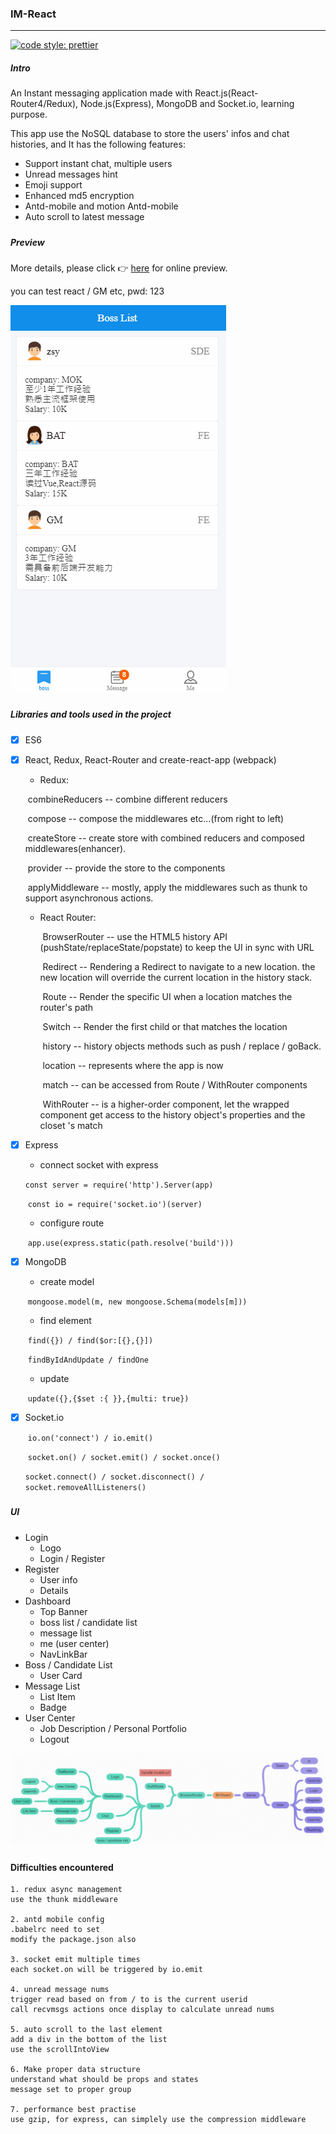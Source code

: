 ### IM-React

------

 [![code style: prettier](https://img.shields.io/badge/code_style-prettier-ff69b4.svg?style=flat-square)](https://github.com/prettier/prettier)

##### Intro

An Instant messaging application made with React.js(React-Router4/Redux), Node.js(Express), MongoDB and Socket.io, learning purpose.

This app use the NoSQL database to store the users' infos and chat histories, and It has the following features:

- Support instant chat, multiple users
- Unread messages hint
- Emoji support
- Enhanced md5 encryption
- Antd-mobile and motion Antd-mobile
- Auto scroll to latest message

##### 

##### Preview

More details, please click 👉  [here](http://47.104.228.220:9001/login) for online preview.

you can test react / GM etc, pwd: 123

![Demo](./IM-React.gif)



#####

##### Libraries and tools used in the project

- [x] ES6

- [x] React, Redux, React-Router and create-react-app (webpack)

  - Redux:  

  ​	combineReducers -- combine different reducers

  ​	compose -- compose the middlewares etc...(from right to left)

  ​	createStore -- create store with combined reducers and composed middlewares(enhancer).

  ​	provider -- provide the store to the components

  ​	applyMiddleware -- mostly, apply the middlewares such as thunk to support asynchronous actions.

  

  - React Router: 

    ​	BrowserRouter -- use the HTML5 history API (pushState/replaceState/popstate) to keep the UI in sync with URL

    ​	Redirect -- Rendering a Redirect to navigate to a new location. the new location will override the current location in the history stack.

    ​	Route -- Render the specific UI when a location matches the router's path

    ​	Switch -- Render the first child <Route> or <Redirect> that matches the location

    ​	history -- history objects methods such as push / replace / goBack.

    ​	location -- represents where the app is now

    ​	match -- can be accessed from Route / WithRouter components

    ​	WithRouter -- is a higher-order component, let the wrapped component get access to the history object's properties and the closet <Route>'s match

   

- [x] Express

  -  connect socket with express

    `const server = require('http').Server(app)`

  ​	`const io = require('socket.io')(server)`

  - configure route

  ​	`app.use(express.static(path.resolve('build')))`

- [x] MongoDB

  - create model

  ​	`mongoose.model(m, new mongoose.Schema(models[m]))`

  - find element


  ​	`find({}) / find($or:[{},{}])`

  ​	`findByIdAndUpdate / findOne`

  - update

  ​	`update({},{$set :{ }},{multi: true})`

- [x] Socket.io

  ​	`io.on('connect') / io.emit() `

  ​	`socket.on() / socket.emit() / socket.once()`

  ​	`socket.connect() / socket.disconnect() / socket.removeAllListeners()`

##### 

##### UI

- Login
  - Logo
  - Login / Register
- Register
  - User info
  - Details
- Dashboard
  - Top Banner
  - boss list / candidate list
  - message list
  - me (user center)
  - NavLinkBar
- Boss / Candidate List
  - User Card
- Message List
  - List Item
  - Badge
- User Center
  - Job Description / Personal Portfolio
  - Logout



![structure](./Structure.png)



##### 

#### Difficulties encountered 

```
1. redux async management
use the thunk middleware

2. antd mobile config
.babelrc need to set 
modify the package.json also

3. socket emit multiple times
each socket.on will be triggered by io.emit

4. unread message nums
trigger read based on from / to is the current userid
call recvmsgs actions once display to calculate unread nums

5. auto scroll to the last element
add a div in the bottom of the list
use the scrollIntoView

6. Make proper data structure
understand what should be props and states
message set to proper group

7. performance best practise
use gzip, for express, can simplely use the compression middleware
```

